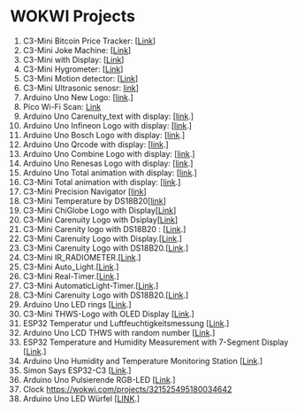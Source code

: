 # WOKWI Projects
1. C3-Mini Bitcoin Price Tracker: [[Link](https://wokwi.com/projects/371565043567756289 'C3-Mini Bitcoin Price Tracker')]
2. C3-Mini Joke Machine: [[Link](https://wokwi.com/projects/342032431249883731 'C3-Mini Joke Machine')]
3. C3-Mini with Display: [[Link](https://wokwi.com/projects/382550402251322369 'arbitray example just to make the home challenge')]
4. C3-Mini Hygrometer: [[Link](https://wokwi.com/projects/379860761904787457 'Hygrometer')]
5. C3-Mini Motion detector: [[Link](https://wokwi.com/projects/379765052183862273)]
6. C3-Mini Ultrasonic senosr: [link](https://wokwi.com/projects/383932440914521089)]
7. Arduino Uno New Logo: [[link](https://wokwi.com/projects/385190303555727361).]
8. Pico Wi-Fi Scan: [Link](https://wokwi.com/projects/360480722185134081)
9. Arduino Uno Carenuity_text with display: [[link](https://wokwi.com/projects/386440052475928577).]
10. Arduino Uno Infineon Logo with display: [[link](https://wokwi.com/projects/386441682895354881).]
11. Arduino Uno Bosch Logo with display: [[link](https://wokwi.com/projects/386441402135962625).]
12. Arduino Uno Qrcode with display: [[link](https://wokwi.com/projects/386442099372992513).]
13. Arduino Uno Combine Logo with display: [[link](https://wokwi.com/projects/386442395150099457).]
14. Arduino Uno Renesas Logo with display: [[link](https://wokwi.com/projects/386441133303064577).]
15. Arduino Uno Total animation with display: [[link](https://wokwi.com/projects/387454853192388609).]
16. C3-Mini Total animation with display: [[link](https://wokwi.com/projects/388252528161775617).]
17. C3-Mini Precision Navigator [[link](https://wokwi.com/projects/388918952859582465)]
18. C3-Mini Temperature by DS18B20[[link](https://wokwi.com/projects/389678380628663297)]
19. C3-Mini ChiGlobe Logo with Display[[Link](https://wokwi.com/projects/390732121800758273)]
20. C3-Mini Carenuity Logo with Dsiplay[[Link](https://wokwi.com/projects/390728591718082561)]
21. C3-Mini Carenity logo with DS18B20 : [[Link](https://wokwi.com/projects/389720022687491073).]
22. C3-Mini Carenuity Logo with Display.[[Link](https://wokwi.com/projects/390728591718082561).]
23. C3-Mini Carenuity Logo with DS18B20.[[Link](https://wokwi.com/projects/389720022687491073).]
24. C3-Mini IR_RADIOMETER.[[Link](https://wokwi.com/projects/393820490809468929).]
25. C3-Mini Auto_Light.[[Link](https://wokwi.com/projects/395523025458749441).]
26. C3-Mini Real-Timer.[[Link](https://wokwi.com/projects/395909053609546753).]
27. C3-Mini AutomaticLight-Timer.[[Link](https://wokwi.com/projects/396044016424422401).]
28. C3-Mini Carenuity Logo with DS18B20.[[Link](https://wokwi.com/projects/389720022687491073).]
29. Arduino Uno LED rings [[Link](https://wokwi.com/projects/410100003669823489).]
30. C3-Mini THWS-Logo with OLED Display [[Link](https://wokwi.com/projects/414266527615099905).]
31. ESP32 Temperatur und Luftfeuchtigkeitsmessung [[Link](https://wokwi.com/projects/414344951640901633).]
32. Arduino Uno LCD THWS with random number [[Link](https://wokwi.com/projects/414634191354576897).]
33. ESP32 Temperature and Humidity Measurement with 7-Segment Display [[Link](https://wokwi.com/projects/414346579501274113).]
34. Arduino Uno Humidity and Temperature Monitoring Station [[Link](https://wokwi.com/projects/414548843141306369).]
35. Simon Says ESP32-C3 [[Link](https://wokwi.com/projects/414878963606090753).]
36. Arduino Uno Pulsierende RGB-LED [[Link](https://wokwi.com/projects/414906550842349569).]
37. Clock https://wokwi.com/projects/321525495180034642
38. Arduino Uno LED Würfel [[LINK](https://wokwi.com/projects/415195153863784449).]
